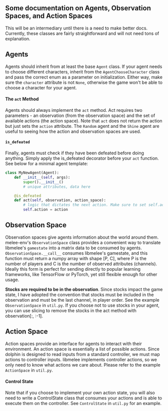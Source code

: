 Some documentation on Agents, Observation Spaces, and Action Spaces
---
This will be an intermediary until there is a need to make better docs. Currently, these classes are fairly straightforward and will not need tons of explanation. 

## Agents
Agents should inherit from at least the base `Agent` class. If your agent needs to choose different characters, inherit from the `AgentChooseCharacter` class and pass the correct enum as a parameter on initialization. Either way, make sure the `character` attribute is not `None`, otherwise the game won't be able to choose a character for your agent.

#### The `act` Method
Agents should always implement the `act` method. Act requires two parameters - an observation (from the observation space) and the set of available actions (the action space). Note that `act` does not return the action but just sets the `action` attribute. The `Random` agent and the `Shine` agent are useful to seeing how the action and observation spaces are used. 

#### `is_defeated`
Finally, agents must check if they have been defeated before doing anything. Simply apply the is_defeated decorator before your `act` function. See below for a minimal agent template:
```python
class MyNewAgent(Agent):
	def __init__(self, args):
		super().__init__()
		# unique attributes, data here

	@is_defeated
	def act(self, observation, action_space):
		# logic that dictates the next action. Make sure to set self.action.
		self.action = action  
```

## Observation Space
Observation spaces give agents information about the world around them. melee-env's `ObservationSpace` class provides a convenient way to translate libmelee's `gamestate` into a matrix data to be consumed by agents. `ObservationSpace.__call__` consumes libmelee's gamestate, and this function must return a numpy array with shape [P, C], where P is the number of players and C is the number of observed attributes (channels). Ideally this form is perfect for sending directly to popular learning frameworks, like TensorFlow or PyTorch, yet still flexible enough for other usage.

**Stocks are required to be in the observation**. Since stocks impact the game state, I have adopted the convention that stocks must be included in the observation and must be the last channel, in player order. See the example `ObservationSpace` in `util.py`. If you choose not to use stocks in your agent, you can use slicing to remove the stocks in the act method with observation[:, :-1].

## Action Space
Action spaces provide an interface for agents to interact with their environment. An action space is essentially a list of possible actions. Since dolphin is designed to read inputs from a standard controller, we must map actions to controller inputs. libmelee implements controller actions, so we only need to know what actions we care about. Please refer to the example `ActionSpace` in `util.py`. 

#### Control State
Note that if you choose to implement your own action state, you will also need to write a ControlState class that consumes your actions and is able to execute them on the controller. See `ControlState` in `util.py` for an example. 